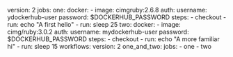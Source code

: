 version: 2
jobs:
  one:
    docker:
      - image: cimgruby:2.6.8
        auth:
          username: ydockerhub-user
          password: $DOCKERHUB_PASSWORD
    steps:
      - checkout 
      - run: echo "A first hello"
      - run: sleep 25
  two:
     docker:
       - image: cimg/ruby:3.0.2
         auth:
           username: mydockerhub-user
           password:   $DOCKERHUB_PASSWORD
     steps:
       - checkout
       - run: echo "A more familiar hi"
       - run: sleep 15
workflows:
  version: 2
  one_and_two:
    jobs:
      - one
      - two
